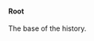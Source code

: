 #### Root

The base of the history.

<PropsTable :data="[
{
'name': 'disabled',
'description': '<p>When <code>true</code>, prevents the user from interacting with the list item.</p>\n',
'type': 'boolean',
'required': false,
}
]" />
